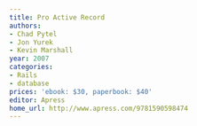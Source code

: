 ```yaml
---
title: Pro Active Record
authors:
- Chad Pytel
- Jon Yurek
- Kevin Marshall
year: 2007
categories:
- Rails
- database
prices: 'ebook: $30, paperbook: $40'
editor: Apress
home_url: http://www.apress.com/9781590598474
---
```

